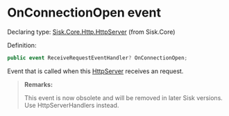 <!--

Copyrights 2023 Sisk Framework - CypherPotato
Published under MIT license

!!! DO NOT EDIT THIS FILE !!!
This file was generated by a tool in the Sisk package. To edit the information in this documentation,
edit the XML documentation present in the Sisk source code.

-->


# OnConnectionOpen event

Declaring type: [Sisk.Core.Http.HttpServer](/spec/Sisk.Core.Http.HttpServer.md) (from Sisk.Core)


Definition:

```cs
public event ReceiveRequestEventHandler? OnConnectionOpen;
```

Event that is called when this <a href="/spec/Sisk.Core.Http.HttpServer.md">HttpServer</a> receives an request.

> **Remarks:**
>
> This event is now obsolete and will be removed in later Sisk versions. Use HttpServerHandlers instead.
